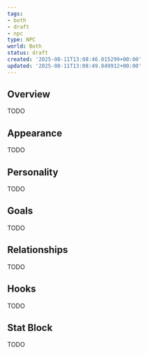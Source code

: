 ```yaml
---
tags:
- both
- draft
- npc
type: NPC
world: Both
status: draft
created: '2025-08-11T13:08:46.015299+00:00'
updated: '2025-08-11T13:08:49.849912+00:00'
---
```



## Overview

TODO
## Appearance

TODO
## Personality

TODO
## Goals

TODO
## Relationships

TODO
## Hooks

TODO
## Stat Block

TODO
